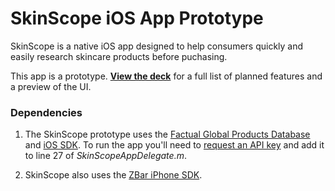 SkinScope iOS App Prototype
===========================

SkinScope is a native iOS app designed to help consumers quickly and easily research skincare products before puchasing. 

This app is a prototype. **[View the deck](http://www.slideshare.net/CarlaCrandall/skinscope-ios-app-process-annotated-designs)** for a full list of planned features and a preview of the UI.


### Dependencies

1. The SkinScope prototype uses the [Factual Global Products Database](http://www.factual.com/products/cpg) and [iOS SDK](https://github.com/Factual/factual-ios-sdk). To run the app you'll need to [request an API key](https://www.factual.com/api-keys/request) and add it to line 27 of *SkinScopeAppDelegate.m*.

2. SkinScope also uses the [ZBar iPhone SDK](http://zbar.sourceforge.net/iphone/sdkdoc/).